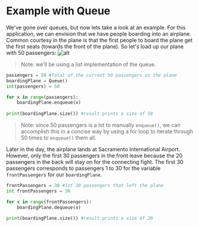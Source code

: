 # Example with Queue

We've gone over queues, but now lets take a look at an example. For this application, we can envision that we have people boarding into an airplane. Common courtesy in the plane is that the first people to board the plane get the first seats (towards the front of the plane). So let's load up our plane with 50 passengers:
![alt](https://encrypted-tbn0.gstatic.com/images?q=tbn%3AANd9GcSSXF9LDlE7Cw0m4jH0imFFmgwVuNuTXNmUfAF1OurXykDkSMiB)

> Note: we'll be using a list implementation of the queue.

```python
passengers = 50 #Total of the current 50 passengers on the plane
boardingPlane = Queue()
int(passengers) = 50

for x in range(passengers):
	boardingPlane.enqueue(x)
  
print(boardingPlane.size()) #result prints a size of 50
```

> Note: since 50 passengers is a lot to manually `enqueue()`, we can accomplish this in a concise way by using a for loop to iterate through 50 times to `enqueue()` them all.

Later in the day, the airplane lands at Sacramento International Airport. However, only the first 30 passengers in the front leave because the 20 passengers in the back will stay on for the connecting fight. The first 30 passengers corresponds to passengers 1 to 30 for the variable `frontPassengers` for our `boardingPlane`.

```python
frontPassengers = 30 #1st 30 passengers that left the plane
int frontPassengers = 30

for x in range(frontPassengers):
	boardingPlane.dequeue(x)

print(boardingPlane.size()) #result prints a size of 20
```
